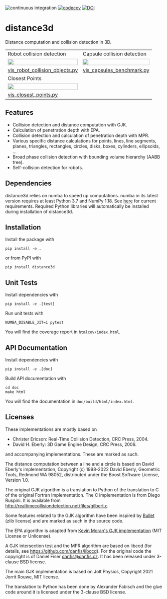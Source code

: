 ![continuous integration](https://github.com/AlexanderFabisch/distance3d/actions/workflows/ci.yml/badge.svg)
[![codecov](https://codecov.io/gh/AlexanderFabisch/distance3d/branch/master/graph/badge.svg?token=GJE5ZMVVB8)](https://codecov.io/gh/AlexanderFabisch/distance3d)
[![DOI](https://zenodo.org/badge/DOI/10.5281/zenodo.6509736.svg)](https://doi.org/10.5281/zenodo.6509736)

# distance3d

Distance computation and collision detection in 3D.

<table>
<tr>
    <td>Robot collision detection</td>
    <td>Capsule collision detection</td>
</tr>
<tr>
    <td><img src="https://raw.githubusercontent.com/AlexanderFabisch/distance3d/master/doc/source/_static/robot_collision_detection.png" width=100% /></td>
    <td><img src="https://raw.githubusercontent.com/AlexanderFabisch/distance3d/master/doc/source/_static/capsule_collisions.png" width=100% /></td>
</tr>
<tr>
    <td><a href="https://github.com/AlexanderFabisch/distance3d/blob/master/examples/visualizations/vis_robot_collision_objects.py">vis_robot_collision_objects.py</a></td>
    <td><a href="https://github.com/AlexanderFabisch/distance3d/blob/master/examples/visualizations/vis_capsules_benchmark.py">vis_capsules_benchmark.py</a></td>
</tr>
<tr>
    <td>Closest Points</td>
    <td></td>
</tr>
<tr>
    <td><img src="https://raw.githubusercontent.com/AlexanderFabisch/distance3d/master/doc/source/_static/closest_points.png" width=100% /></td>
    <td></td>
</tr>
<tr>
    <td><a href="https://github.com/AlexanderFabisch/distance3d/blob/master/examples/visualizations/vis_closest_points.py">vis_closest_points.py</a></td>
    <td></td>
</tr>
</table>

## Features

* Collision detection and distance computation with GJK.
* Calculation of penetration depth with EPA.
* Collision detection and calculation of penetration depth with MPR.
* Various specific distance calculations for points, lines, line segments,
  planes, triangles, rectangles, circles, disks, boxes, cylinders, ellipsoids,
  ...
* Broad phase collision detection with bounding volume hierarchy (AABB tree).
* Self-collision detection for robots.

## Dependencies

distance3d relies on numba to speed up computations. numba in its latest
version requires at least Python 3.7 and NumPy 1.18. See [here](
https://numba.readthedocs.io/en/stable/user/installing.html#compatibility)
for current requirements. Required Python libraries will automatically be
installed during installation of distance3d.

## Installation

Install the package with

    pip install -e .

or from PyPI with

    pip install distance3d

## Unit Tests

Install dependencies with

    pip install -e .[test]

Run unit tests with

    NUMBA_DISABLE_JIT=1 pytest

You will find the coverage report in `htmlcov/index.html`.

## API Documentation

Install dependencies with

    pip install -e .[doc]

Build API documentation with

    cd doc
    make html

You will find the documentation in `doc/build/html/index.html`.

## Licenses

These implementations are mostly based on

* Christer Ericson: Real-Time Collision Detection, CRC Press, 2004.
* David H. Eberly: 3D Game Engine Design, CRC Press, 2006.

and accompanying implementations. These are marked as such.

The distance computation between a line and a circle is based on David Eberly's
implementation, Copyright (c) 1998-2022 David Eberly, Geometric Tools,
Redmond WA 98052, distributed under the Boost Software License, Version 1.0.

The original GJK algorithm is a translation to Python of the translation to C of
the original Fortran implementation. The C implementation is from Diego Ruspini.
It is available from http://realtimecollisiondetection.net/files/gilbert.c

Some features related to the GJK algorithm have been inspired by
[Bullet](https://github.com/bulletphysics/bullet3/) (zlib license) and are
marked as such in the source code.

The EPA algorithm is adapted from
[Kevin Moran's GJK implementation](https://github.com/kevinmoran/GJK)
(MIT License or Unlicense).

A GJK intersection test and the MPR algorithm are based on libccd (for details,
see https://github.com/danfis/libccd). For the original code the copyright is
of Daniel Fiser <danfis@danfis.cz>. It has been released under 3-clause BSD
license.

The main GJK implementation is based on Jolt Physics, Copyright 2021 Jorrit
Rouwe, MIT license.

The translation to Python has been done by Alexander Fabisch and the glue
code around it is licensed under the 3-clause BSD license.
